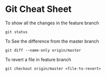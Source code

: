 # Git Cheat Sheet

To show all the changes in the feature branch

```
git status
```

To See the difference from the master branch

```
git diff --name-only origin/master
```

To revert a file in feature branch

```
git checkout origin/master <file-to-revert>
```

 
